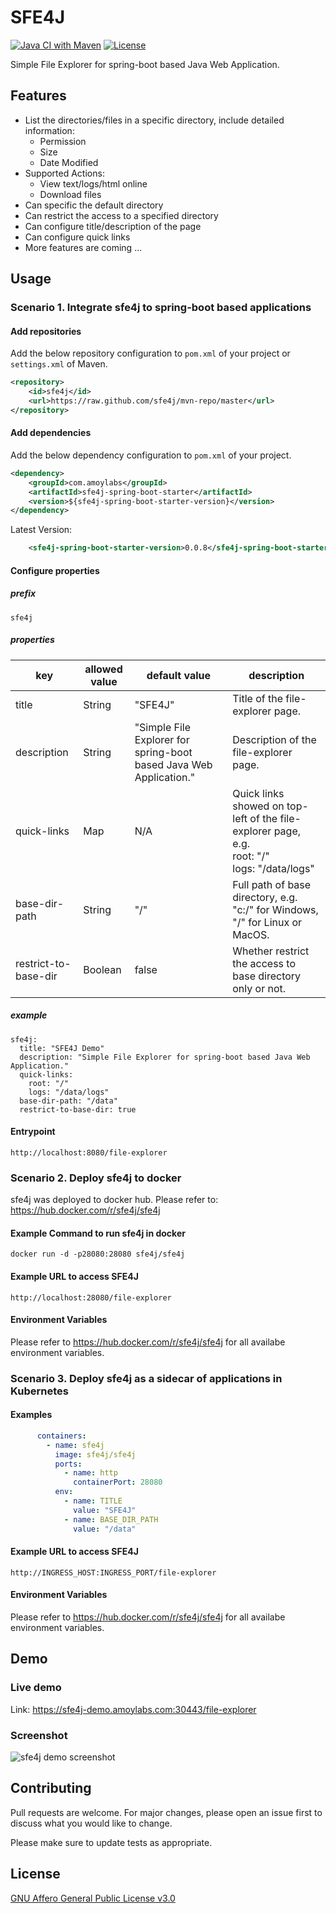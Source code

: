 # SFE4J
[![Java CI with Maven](https://github.com/sfe4j/sfe4j/actions/workflows/java-maven.yml/badge.svg)](https://github.com/sfe4j/sfe4j/actions/workflows/java-maven.yml)
[![License](https://img.shields.io/github/license/sfe4j/sfe4j?logo=gnu)](https://github.com/sfe4j/sfe4j/blob/master/LICENSE)

Simple File Explorer for spring-boot based Java Web Application.

## Features
- List the directories/files in a specific directory, include detailed information:
  * Permission
  * Size
  * Date Modified
- Supported Actions:
  * View text/logs/html online
  * Download files
- Can specific the default directory
- Can restrict the access to a specified directory
- Can configure title/description of the page
- Can configure quick links  
- More features are coming ...

## Usage
### Scenario 1. Integrate sfe4j to spring-boot based applications
#### Add repositories
Add the below repository configuration to `pom.xml` of your project or `settings.xml` of Maven.
```xml
<repository>
    <id>sfe4j</id>
    <url>https://raw.github.com/sfe4j/mvn-repo/master</url>
</repository>
```
#### Add dependencies
Add the below dependency configuration to `pom.xml` of your project.
```xml
<dependency>
    <groupId>com.amoylabs</groupId>
    <artifactId>sfe4j-spring-boot-starter</artifactId>
    <version>${sfe4j-spring-boot-starter-version}</version>
</dependency>
```
Latest Version:
```xml
    <sfe4j-spring-boot-starter-version>0.0.8</sfe4j-spring-boot-starter-version>
```
#### Configure properties
##### prefix
```properties
sfe4j
```
##### properties
|  key   | allowed value  | default value | description |
|  ----  | ----  | ---- | ---- |
| title | String | "SFE4J" | Title of the file-explorer page. |
| description | String | "Simple File Explorer for spring-boot based Java Web Application." | Description of the file-explorer page. |
| quick-links | Map | N/A | Quick links showed on top-left of the file-explorer page, e.g. <br> root: "/" <br> logs: "/data/logs"|
| base-dir-path | String | "/" | Full path of base directory, e.g. "c:/" for Windows, "/" for Linux or MacOS. |
| restrict-to-base-dir | Boolean | false | Whether restrict the access to base directory only or not. |
##### example
```properties
sfe4j:
  title: "SFE4J Demo"
  description: "Simple File Explorer for spring-boot based Java Web Application."
  quick-links:
    root: "/"
    logs: "/data/logs"
  base-dir-path: "/data"
  restrict-to-base-dir: true
```
#### Entrypoint
```
http://localhost:8080/file-explorer
```

### Scenario 2. Deploy sfe4j to docker
sfe4j was deployed to docker hub. Please refer to: https://hub.docker.com/r/sfe4j/sfe4j
#### Example Command to run sfe4j in docker
```shell
docker run -d -p28080:28080 sfe4j/sfe4j
```
#### Example URL to access SFE4J
```
http://localhost:28080/file-explorer
```
#### Environment Variables
Please refer to https://hub.docker.com/r/sfe4j/sfe4j for all availabe environment variables.

### Scenario 3. Deploy sfe4j as a sidecar of applications in Kubernetes 
#### Examples
```yaml
      containers:
        - name: sfe4j
          image: sfe4j/sfe4j
          ports:
            - name: http
              containerPort: 28080
          env:
            - name: TITLE
              value: "SFE4J"
            - name: BASE_DIR_PATH
              value: "/data"
```
#### Example URL to access SFE4J
```
http://INGRESS_HOST:INGRESS_PORT/file-explorer
```
#### Environment Variables
Please refer to https://hub.docker.com/r/sfe4j/sfe4j for all availabe environment variables.

## Demo
### Live demo
Link: https://sfe4j-demo.amoylabs.com:30443/file-explorer

### Screenshot
![sfe4j demo screenshot](https://raw.githubusercontent.com/sfe4j/assets-repo/main/sfe4j-demo.png)

## Contributing
Pull requests are welcome. For major changes, please open an issue first to discuss what you would like to change.

Please make sure to update tests as appropriate.

## License
[GNU Affero General Public License v3.0](https://www.gnu.org/licenses/agpl-3.0.en.html)
